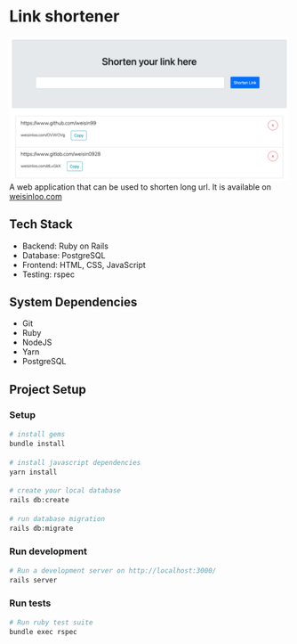 # Link shortener

![Project Screenshot](./app/assets/images/project-screenshot.png)
A web application that can be used to shorten long url.
It is available on [weisinloo.com](http://www.weisinloo.com/)

## Tech Stack

- Backend: Ruby on Rails
- Database: PostgreSQL
- Frontend: HTML, CSS, JavaScript
- Testing: rspec

## System Dependencies

- Git
- Ruby
- NodeJS
- Yarn
- PostgreSQL

## Project Setup

### Setup

```sh
# install gems
bundle install

# install javascript dependencies
yarn install

# create your local database
rails db:create

# run database migration
rails db:migrate
```

### Run development

```sh
# Run a development server on http://localhost:3000/
rails server
```

### Run tests

```sh
# Run ruby test suite
bundle exec rspec
```

